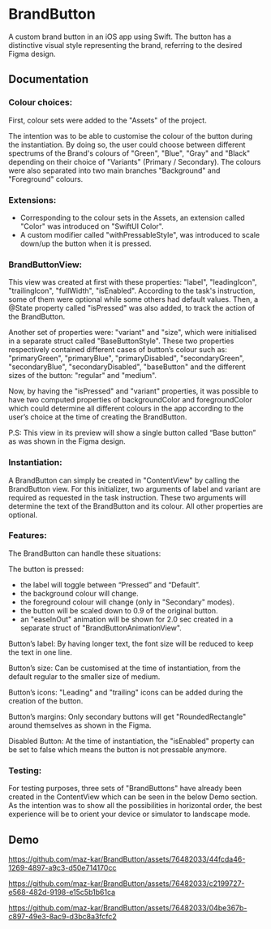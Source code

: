 # BrandButton

A custom brand button in an iOS app using Swift. The button has a distinctive visual style representing the brand, referring to the desired Figma design.

## Documentation

### Colour choices:
First, colour sets were added to the "Assets" of the project.

The intention was to be able to customise the colour of the button during the instantiation. By doing so, the user could choose between different spectrums of the Brand's colours of "Green", "Blue", "Gray" and "Black" depending on their choice of "Variants" (Primary / Secondary).
The colours were also separated into two main branches "Background" and "Foreground" colours.

### Extensions:
- Corresponding to the colour sets in the Assets, an extension called "Color" was introduced on "SwiftUI Color".
- A custom modifier called "withPressableStyle", was introduced to scale down/up the button when it is pressed.

### BrandButtonView:
This view was created at first with these properties: "label", "leadingIcon", "trailingIcon", "fullWidth", "isEnabled". According to the task's instruction, some of them were optional while some others had default values.
Then, a @State property called "isPressed" was also added, to track the action of the BrandButton.

Another set of properties were: "variant" and "size", which were initialised in a separate struct called "BaseButtonStyle". These two properties respectively contained different cases of button’s colour such as: "primaryGreen", "primaryBlue", "primaryDisabled", "secondaryGreen", "secondaryBlue", "secondaryDisabled", "baseButton" and the different sizes of the button: "regular" and "medium".

Now, by having the "isPressed" and "variant" properties, it was possible to have two computed properties of backgroundColor and foregroundColor which could determine all different colours in the app according to the user’s choice at the time of creating the BrandButton.

P.S: This view in its preview will show a single button called “Base button” as was shown in the Figma design.

### Instantiation:
A BrandButton can simply be created in "ContentView" by calling the BrandButton view. For this initializer, two arguments of label and variant are required as requested in the task instruction. These two arguments will determine the text of the BrandButton and its colour. All other properties are optional.

### Features:
The BrandButton can handle these situations:

The button is pressed: 
- the label will toggle between “Pressed” and “Default”.
- the background colour will change.
- the foreground colour will change (only in "Secondary" modes).
- the button will be scaled down to 0.9 of the original button.
- an "easeInOut" animation will be shown for 2.0 sec created in a separate struct of "BrandButtonAnimationView".

Button’s label:
By having longer text, the font size will be reduced to keep the text in one line.

Button’s size:
Can be customised at the time of instantiation, from the default regular to the smaller size of medium.

Button’s icons:
"Leading" and "trailing" icons can be added during the creation of the button.

Button’s margins:
Only secondary buttons will get "RoundedRectangle" around themselves as shown in the Figma.

Disabled Button:
At the time of instantiation, the "isEnabled" property can be set to false which means the button is not pressable anymore.

### Testing:
For testing purposes, three sets of "BrandButtons" have already been created in the ContentView which can be seen in the below Demo section. As the intention was to show all the possibilities in horizontal order, the best experience will be to orient your device or simulator to landscape mode.

## Demo

https://github.com/maz-kar/BrandButton/assets/76482033/44fcda46-1269-4897-a9c3-d50e714170cc

https://github.com/maz-kar/BrandButton/assets/76482033/c2199727-e568-482d-9198-e15c5b1b61ca

https://github.com/maz-kar/BrandButton/assets/76482033/04be367b-c897-49e3-8ac9-d3bc8a3fcfc2


